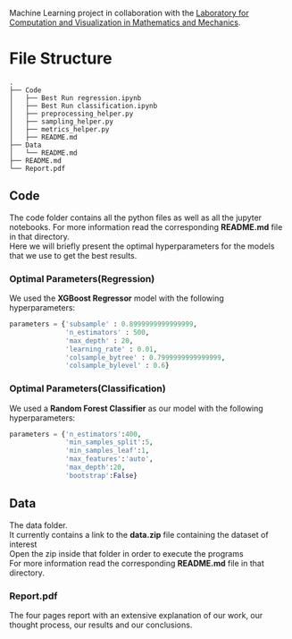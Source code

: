 
Machine Learning project in collaboration with the [Laboratory for Computation and Visualization in Mathematics and Mechanics](https://www.epfl.ch/labs/lcvmm/).

# File Structure
```console
.
├── Code
│   ├── Best Run regression.ipynb
│   ├── Best Run classification.ipynb
│   ├── preprocessing_helper.py
│   ├── sampling_helper.py
│   ├── metrics_helper.py
│   ├── README.md
├── Data
│   └── README.md
├── README.md
└── Report.pdf

```
## Code

The code folder contains all the python files as well as all the jupyter notebooks. For more information read the corresponding **README.md** file in that directory.<br>
Here we will briefly present the optimal hyperparameters for the models that we use to get the best results.

### Optimal Parameters(Regression)
We used the **XGBoost Regressor** model with the following hyperparameters:
```python
parameters = {'subsample' : 0.8999999999999999,
              'n_estimators' : 500,
              'max_depth' : 20,
              'learning_rate' : 0.01,
              'colsample_bytree' : 0.7999999999999999,
              'colsample_bylevel' : 0.6}
```

### Optimal Parameters(Classification)
We used a **Random Forest Classifier** as our model with the following hyperparameters:

```python
parameters = {'n_estimators':400,
              'min_samples_split':5,
              'min_samples_leaf':1,
              'max_features':'auto',
              'max_depth':20,
              'bootstrap':False}
```

## Data

The data folder.<br>
It currently contains a link to the **data.zip** file containing the dataset of interest <br>
Open the zip inside that folder in order to execute the programs <br>
For more information read the corresponding **README.md** file in that directory.

### Report.pdf

The four pages report with an extensive explanation of our work, our thought process, our results and our conclusions.
